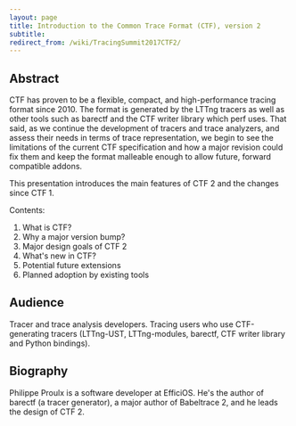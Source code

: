 ```yaml
---
layout: page
title: Introduction to the Common Trace Format (CTF), version 2
subtitle: 
redirect_from: /wiki/TracingSummit2017CTF2/
---
```


## Abstract
CTF has proven to be a flexible, compact, and high-performance tracing format since 2010. The format is generated by the LTTng tracers as well as other tools such as barectf and the CTF writer library which perf uses. That said, as we continue the development of tracers and trace analyzers, and assess their needs in terms of trace representation, we begin to see the limitations of the current CTF specification and how a major revision could fix them and keep the format malleable enough to allow future, forward compatible addons.

This presentation introduces the main features of CTF 2 and the changes since CTF 1.

Contents:

1. What is CTF?
2. Why a major version bump?
3. Major design goals of CTF 2
4. What's new in CTF?
5. Potential future extensions
6. Planned adoption by existing tools

## Audience
Tracer and trace analysis developers.
Tracing users who use CTF-generating tracers (LTTng-UST, LTTng-modules, barectf, CTF writer library and Python bindings).

## Biography
Philippe Proulx is a software developer at EfficiOS. He's the author of barectf (a tracer generator), a major author of Babeltrace 2, and he leads the design of CTF 2.
